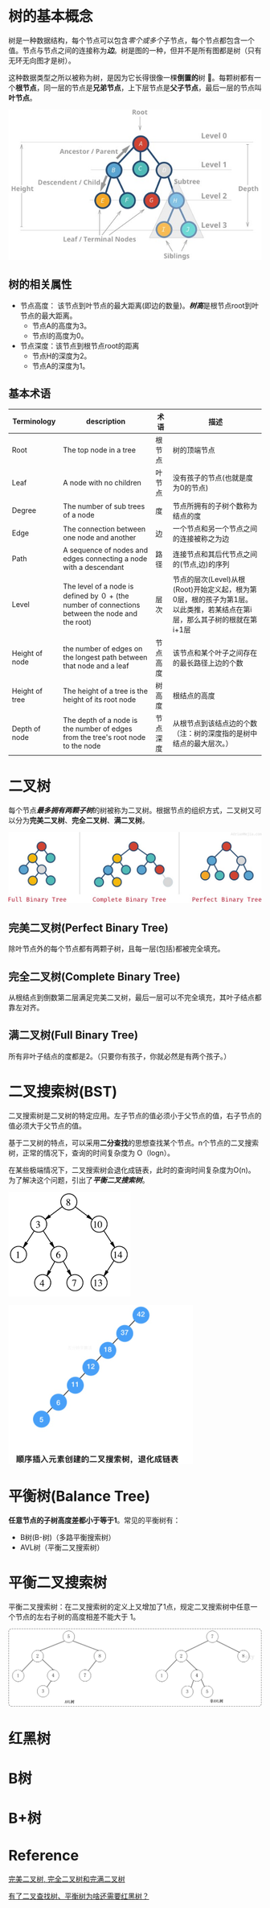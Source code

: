 # 树的基本概念
树是一种数据结构，每个节点可以包含*零个或多个*子节点，每个节点都包含一个值。节点与节点之间的连接称为***边***。树是图的一种，但并不是所有图都是树（只有无环无向图才是树）。

这种数据类型之所以被称为树，是因为它长得很像一棵**倒置的**树 🌳。每颗树都有一个**根节点**，同一层的节点是**兄弟节点**，上下层节点是**父子节点**，最后一层的节点叫**叶节点**。

![](configure-1.png)
## 树的相关属性
- 节点高度： 该节点到叶节点的最大距离(即边的数量)。***树高***是根节点root到叶节点的最大距离。
  - 节点A的高度为3。
  - 节点I的高度为0。
- 节点深度：该节点到根节点root的距离
  - 节点H的深度为2。
  - 节点A的深度为1。

## 基本术语
| Terminology | description | 术语 | 描述 |
| ---  | ---                    | --- | --- |
| Root | The top node in a tree| 根节点 | 树的顶端节点|
| Leaf | A node with no children| 叶节点 | 没有孩子的节点(也就是度为0的节点)|
| Degree | The number of sub trees of a node| 度 | 节点所拥有的子树个数称为结点的度|
| Edge |The connection between one node and another| 边|一个节点和另一个节点之间的连接被称之为边|
| Path | A sequence of nodes and edges connecting a node with a descendant | 路径 | 连接节点和其后代节点之间的(节点,边)的序列|
| Level| The level of a node is defined by ０ + (the number of connections between the node and the root) | 层次 | 节点的层次(Level)从根(Root)开始定义起，根为第0层，根的孩子为第1层。以此类推，若某结点在第i层，那么其子树的根就在第i+1层| 
| Height of node | the number of edges on the longest path between that node and a leaf | 节点高度 | 该节点和某个叶子之间存在的最长路径上边的个数|
| Height of tree | The height of a tree is the height of its root node | 树高度 | 根结点的高度 |
| Depth of node  | The depth of a node is the number of edges from the tree's root node to the node | 节点深度 | 从根节点到该结点边的个数（注：树的深度指的是树中结点的最大层次。）  


# 二叉树
每个节点***最多拥有两颗子树***的树被称为二叉树。根据节点的组织方式，二叉树又可以分为**完美二叉树**、**完全二叉树**、**满二叉树**。

![](configure-2.png)

## 完美二叉树(Perfect Binary Tree)
除叶节点外的每个节点都有两颗子树，且每一层(包括)都被完全填充。

## 完全二叉树(Complete Binary Tree)
从根结点到倒数第二层满足完美二叉树，最后一层可以不完全填充，其叶子结点都靠左对齐。

## 满二叉树(Full Binary Tree)
所有非叶子结点的度都是2。（只要你有孩子，你就必然是有两个孩子。） 

# 二叉搜索树(BST)
二叉搜索树是二叉树的特定应用。左子节点的值必须小于父节点的值，右子节点的值必须大于父节点的值。

基于二叉树的特点，可以采用**二分查找**的思想查找某个节点。n个节点的二叉搜索树，正常的情况下，查询的时间复杂度为 O（logn）。

在某些极端情况下，二叉搜索树会退化成链表，此时的查询时间复杂度为O(n)。为了解决这个问题，引出了***平衡二叉搜索树***。

![](configure-3.png)

![](configure-4.png)

# 平衡树(Balance Tree)
**任意节点的子树高度差都小于等于1**。常见的平衡树有：
- B树(B-树)（多路平衡搜索树）
- AVL树（平衡二叉搜索树）

# 平衡二叉搜索树
平衡二叉搜索树：在二叉搜索树的定义上又增加了1点，规定二叉搜索树中任意一个节点的左右子树的高度相差不能大于 1。

![](configure-5.png)

# 红黑树

# B树

# B+树
# Reference
[完美二叉树, 完全二叉树和完满二叉树](https://www.cnblogs.com/idorax/p/6441043.html)

[有了二叉查找树、平衡树为啥还需要红黑树？](https://blog.nowcoder.net/n/e4c2e6a497894737aab23474840e6fe9)
